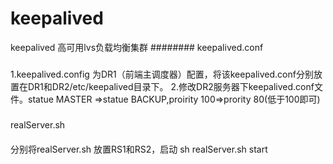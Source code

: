 # keepalived
keepalived 高可用lvs负载均衡集群
########
  keepalived.conf
###
1.keepalived.config 为DR1（前端主调度器）配置，将该keepalived.conf分别放置在DR1和DR2/etc/keepalived目录下。
2.修改DR2服务器下keepalived.conf文件。statue MASTER =>statue BACKUP,proirity 100=>prority 80(低于100即可)
#####

##### 
  realServer.sh
####
 分别将realServer.sh 放置RS1和RS2，启动 sh realServer.sh start
### 



